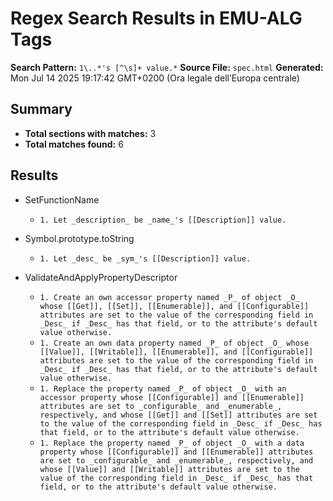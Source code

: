 # Regex Search Results in EMU-ALG Tags

**Search Pattern:** `1\..*'s [^\s]+ value.*`
**Source File:** `spec.html`
**Generated:** Mon Jul 14 2025 19:17:42 GMT+0200 (Ora legale dell’Europa centrale)

## Summary

- **Total sections with matches:** 3
- **Total matches found:** 6

## Results

- SetFunctionName
  - `1. Let _description_ be _name_'s [[Description]] value.`

- Symbol.prototype.toString
  - `1. Let _desc_ be _sym_'s [[Description]] value.`

- ValidateAndApplyPropertyDescriptor
  - `1. Create an own accessor property named _P_ of object _O_ whose [[Get]], [[Set]], [[Enumerable]], and [[Configurable]] attributes are set to the value of the corresponding field in _Desc_ if _Desc_ has that field, or to the attribute's default value otherwise.`
  - `1. Create an own data property named _P_ of object _O_ whose [[Value]], [[Writable]], [[Enumerable]], and [[Configurable]] attributes are set to the value of the corresponding field in _Desc_ if _Desc_ has that field, or to the attribute's default value otherwise.`
  - `1. Replace the property named _P_ of object _O_ with an accessor property whose [[Configurable]] and [[Enumerable]] attributes are set to _configurable_ and _enumerable_, respectively, and whose [[Get]] and [[Set]] attributes are set to the value of the corresponding field in _Desc_ if _Desc_ has that field, or to the attribute's default value otherwise.`
  - `1. Replace the property named _P_ of object _O_ with a data property whose [[Configurable]] and [[Enumerable]] attributes are set to _configurable_ and _enumerable_, respectively, and whose [[Value]] and [[Writable]] attributes are set to the value of the corresponding field in _Desc_ if _Desc_ has that field, or to the attribute's default value otherwise.`
